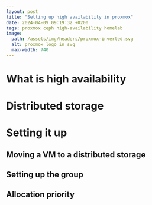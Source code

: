 ```yaml
---
layout: post
title: "Setting up high availability in proxmox"
date: 2024-04-09 09:19:32 +0200
tags: proxmox ceph high-availability homelab
image:
  path: /assets/img/headers/proxmox-inverted.svg
  alt: proxmox logo in svg
  max-width: 740
---
```


# What is high availability

# Distributed storage

# Setting it up

## Moving a VM to a distributed storage

## Setting up the group

## Allocation priority
